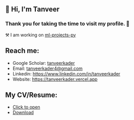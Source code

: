 ## 👋 Hi, I'm Tanveer

### Thank you for taking the time to visit my profile. 🫡

⚒️ I am working on [ml-projects-py](https://github.com/tanveer-kader/ml-projects-py)

## Reach me:

- Google Scholar: [tanveerkader](https://scholar.google.com/citations?user=GIAwRq4AAAAJ&hl=en)
- Email: tanveerkader4@gmail.com
- Linkedin: https://www.linkedin.com/in/tanveerkader
- Website: https://tanveerkader.vercel.app

## My CV/Resume:

- [Click to open](https://github.com/tanveer-kader/tanveer-kader/blob/main/Tanveer_Kader.pdf)
- [Download](https://raw.githubusercontent.com/tanveer-kader/tanveer-kader/blob/main/Tanveer_Kader.pdf)

